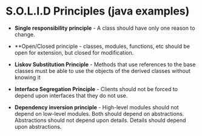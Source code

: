 # S.O.L.I.D Principles (java examples)

* **Single responsibility principle** - A class should have only one reason to change.

* **Open/Closed principle - classes, modules, functions, etc should be open for extension, but closed for modification.

* **Liskov Substitution Principle** - Methods that use references to the base classes must be able to use the objects of the derived classes without knowing it

* **Interface Segregation Principle** - Clients should not be forced to depend upon interfaces that they do not use.

* **Dependency inversion principle** - High-level modules should not depend on low-level modules. Both should depend on abstractions. Abstractions should not depend upon details. Details should depend upon abstractions.
